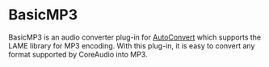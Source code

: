 BasicMP3
========

BasicMP3 is an audio converter plug-in for [AutoConvert](https://github.com/unixpickle/AutoConvert) which supports the LAME library for MP3 encoding.  With this plug-in, it is easy to convert any format supported by CoreAudio into MP3.
